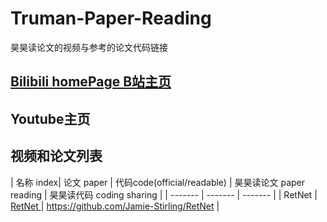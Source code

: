 # Truman-Paper-Reading
昊昊读论文的视频与参考的论文代码链接
## <a href="https://space.bilibili.com/66821377/">Bilibili homePage B站主页</a>
## Youtube主页
## 视频和论文列表
| 名称 index| 论文 paper | 代码code(official/readable) | 昊昊读论文 paper reading | 昊昊读代码 coding sharing | 
| ------- | ------- | ------- | 
| RetNet   |   <a href="https://arxiv.org/abs/2307.08621">RetNet </a> | https://github.com/Jamie-Stirling/RetNet |
